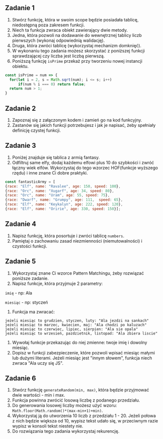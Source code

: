 ## Zadanie 1

1. Stwórz funkcję, która w swoim scope będzie posiadała tablicę, niedostępną poza zakresem funkcji.
2. Niech ta funkcja zwraca obiekt zawierający dwie metody.
3. Jedna, która pozwoli na dodawanie do wewnętrznej tablicy liczb pierwszych (wykonaj odpowiednią walidację).
4. Druga, która zwróci tablicę (wykorzystaj mechanizm domknięć).
5. W wykonaniu tego zadania możesz skorzystać z poniższej funkcji sprawdzającej czy liczba jest liczbą pierwszą.
6. Poniższą funkcję `isPrime` przekaż przy tworzeniu nowej instancji obiektu.
```js
const isPrime = num => {
  for(let i = 2, s = Math.sqrt(num); i <= s; i++)
      if(num % i === 0) return false;
  return num > 1;
}
```

## Zadanie 2

1. Zapoznaj się z załączonym kodem i zamień go na kod funkcyjny. 
2. Zastanów się jakich funkcji potrzebujesz i jak je napisać, żeby spełniały definicję czystej funkcji.

## Zadanie 3 

1. Poniżej znajduje się tablica z armią fantasy. 
3. Odfiltruj same elfy, dodaj każdemu elfowi plus 10 do szybkości i zwróć łączny wiek elfów. 
   Wykorzystaj do tego wzorzec HOF(funkcje wyższego rzędu) i inne znane Ci dobre praktyki.
   
```js
const fantasticArmy = [
{race: "Elf", name: "Ravalee", age: 150, speed: 100},
{race: "Orc", name: "Xugarf", age: 34, speed: 80},
{race: "Orc", name: "Uram", age: 55, speed: 75},
{race: "Dwarf", name: "Grumpy", age: 111,  speed: 65},
{race: "Elf", name: "Keykalyn", age: 222, speed: 120},
{race: "Elf", name: "Oririe", age: 330, speed: 150}];
```
## Zadanie 4 

1. Napisz funkcję, która posortuje i zwróci tablicę `numbers`. 
2. Pamiętaj o zachowaniu zasad niezmienności (niemutowalności) i czystości funkcji.

## Zadanie 5

1. Wykorzystaj znane Ci wzorce Pattern Matchingu, żeby rozwiązać poniższe zadanie.
1. Napisz funkcje, która przyjmuje 2 parametry:

`imię` - np: Ala

`miesiąc` - np: styczeń
1. Funkcja ma zwracać:
```
jeżeli miesiąc to grudzien, styczen, luty: "Ala jezdzi na sankach"
jeżeli miesiąc to marzec, kwiecien, maj: "Ala chodzi po kaluzach"
jeżeli miesiąc to czerwiec, lipiec, sierpien: "Ala sie opala"
jeżeli miesiąc to wrzesień, pazdzietnik, listopad: "Ala zbiera liscie"
```
1. Wywołaj funkcje przekazując do niej zmienne: twoje imię i dowolny miesiąc.
1. Dopisz w funkcji zabezpieczenie, które pozwoli wpisać miesiąc małymi lub dużymi literami. Jeżeli miesiąc jest "innym słowem", funkcja niech zwraca "Ala uczy się JS".

## Zadanie 6
1. Stwórz funkcję `generateRandom(min, max)`, która będzie przyjmować dwie wartości - min i max. 
2. Funkcja powinna zwrócić losową liczbę z podanego przedziału. 
3. Do generowania losowej liczby możesz użyć wzoru: `Math.floor(Math.random()*(max-min+1)+min)`.
4. Wykorzystaj ją do utworzenia 10 liczb z przedziału 1 - 20. Jeżeli połowa z nich będzie większa od 10, wypisz tekst udało się, w przeciwnym razie wypisz w konsoli tekst niestety nie.
5. Do rozwiązania tego zadania wykorzystaj rekurencję. 